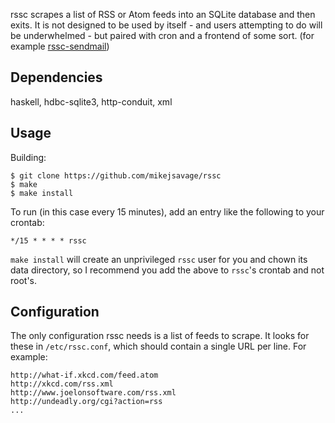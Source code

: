 [1]: https://github.com/mikejsavage/rssc-sendmail

rssc scrapes a list of RSS or Atom feeds into an SQLite database and
then exits. It is not designed to be used by itself - and users
attempting to do will be underwhelmed - but paired with cron and a
frontend of some sort. (for example [rssc-sendmail][1])

Dependencies
------------

haskell, hdbc-sqlite3, http-conduit, xml

Usage
-----

Building:

	$ git clone https://github.com/mikejsavage/rssc
	$ make
	$ make install

To run (in this case every 15 minutes), add an entry like the following
to your crontab:

	*/15 * * * * rssc

`make install` will create an unprivileged `rssc` user for you and
chown its data directory, so I recommend you add the above to `rssc`'s
crontab and not root's.

Configuration
-------------

The only configuration rssc needs is a list of feeds to scrape. It looks
for these in `/etc/rssc.conf`, which should contain a single URL per
line. For example:

	http://what-if.xkcd.com/feed.atom
	http://xkcd.com/rss.xml
	http://www.joelonsoftware.com/rss.xml
	http://undeadly.org/cgi?action=rss
	...
